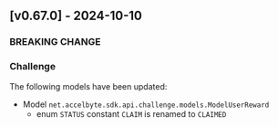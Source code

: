 <a name="v0.67.0"></a>
## [v0.67.0] - 2024-10-10

### BREAKING CHANGE

### Challenge
The following models have been updated:
- Model `net.accelbyte.sdk.api.challenge.models.ModelUserReward`
  - enum `STATUS` constant `CLAIM` is renamed to `CLAIMED` 